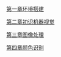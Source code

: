 [第一章环境搭建](第一章环境搭建.md)

[第二章初识机器视觉](第二章机器视觉-初识机器视觉.md)

[第三章图像处理](第三章图像处理.md)

[第四章颜色识别](第四章颜色识别.md)


